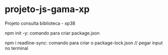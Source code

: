 # projeto-js-gama-xp
 Projeto consulta biblioteca - xp38

 npm init -y: comando para criar package.json

 npm i readline-sync: comando para criar o package-lock.json // pegar input no terminal
